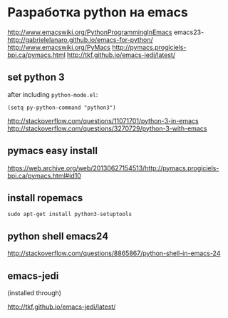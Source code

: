 Разработка python на emacs
==========================

http://www.emacswiki.org/PythonProgrammingInEmacs
emacs23- http://gabrielelanaro.github.io/emacs-for-python/
http://www.emacswiki.org/PyMacs
http://pymacs.progiciels-bpi.ca/pymacs.html
http://tkf.github.io/emacs-jedi/latest/

set python 3
------------

after including `python-mode.el`:

    (setq py-python-command "python3")

http://stackoverflow.com/questions/11071701/python-3-in-emacs
http://stackoverflow.com/questions/3270729/python-3-with-emacs

pymacs easy install
-------------------

https://web.archive.org/web/20130627154513/http://pymacs.progiciels-bpi.ca/pymacs.html#id10

install ropemacs
----------------

    sudo apt-get install python3-setuptools

python shell emacs24
--------------------

http://stackoverflow.com/questions/8865867/python-shell-in-emacs-24

emacs-jedi
----------

(installed through)

http://tkf.github.io/emacs-jedi/latest/
